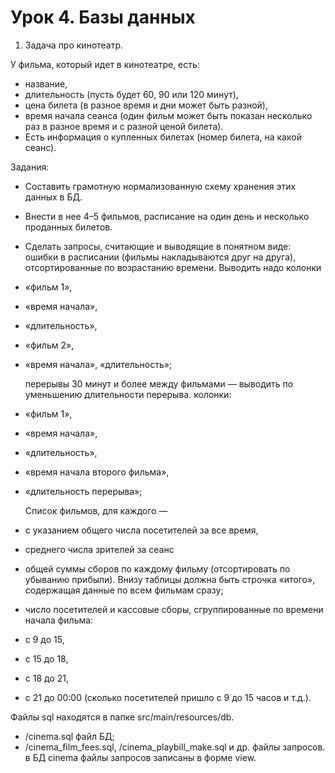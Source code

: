 # Урок 4. Базы данных

1. Задача про кинотеатр.

У фильма, который идет в кинотеатре, есть:
 - название,
 - длительность (пусть будет 60, 90 или 120 минут),
 - цена билета (в разное время и дни может быть разной),
 - время начала сеанса (один фильм может быть показан несколько раз в разное время
   и с разной ценой билета).
 - Есть информация о купленных билетах (номер билета, на какой сеанс).

Задания:
 - Составить грамотную нормализованную схему хранения этих данных в БД.
 - Внести в нее 4–5 фильмов, расписание на один день и несколько проданных билетов. 
 - Сделать запросы, считающие и выводящие в понятном виде:
   ошибки в расписании (фильмы накладываются друг на друга),
   отсортированные по возрастанию времени. Выводить надо колонки
 - «фильм 1»,
 - «время начала»,
 - «длительность»,
 - «фильм 2»,
 - «время начала», «длительность»;

   перерывы 30 минут и более между фильмами — выводить по уменьшению длительности перерыва. 
   колонки:
 - «фильм 1»,
 - «время начала»,
 - «длительность»,
 - «время начала второго фильма»,
 - «длительность перерыва»;

   Список фильмов, для каждого — 
 - с указанием общего числа посетителей за все время,
 - среднего числа зрителей за сеанс
 - общей суммы сборов по каждому фильму (отсортировать по убыванию прибыли). 
   Внизу таблицы должна быть строчка «итого», содержащая данные по всем фильмам сразу;

 - число посетителей и кассовые сборы, сгруппированные по времени начала фильма:
 - с 9 до 15,
 - с 15 до 18,
 - с 18 до 21,
 - с 21 до 00:00 (сколько посетителей пришло с 9 до 15 часов и т.д.).

Файлы sql находятся в папке src/main/resources/db.
   - /cinema.sql файл БД;
   - /cinema_film_fees.sql, /cinema_playbill_make.sql и др. файлы запросов.
      в БД cinema файлы запросов записаны в форме view.